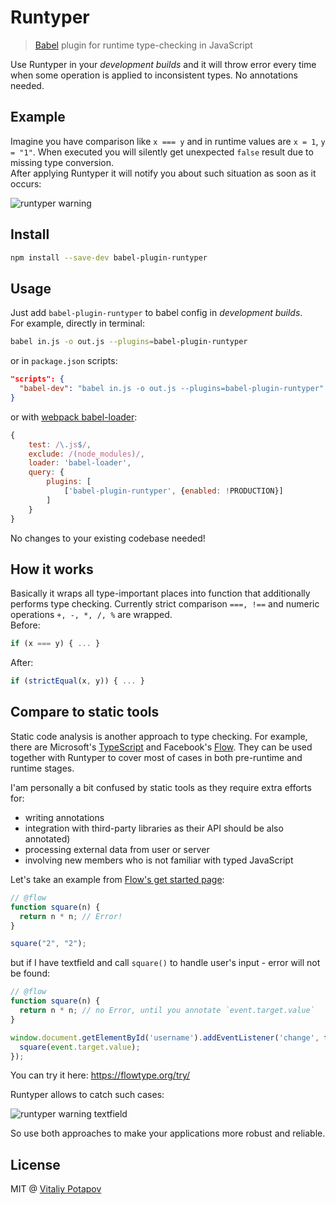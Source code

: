 # Runtyper
> [Babel](https://babeljs.io) plugin for runtime type-checking in JavaScript

Use Runtyper in your *development builds* and it will throw error every time
when some operation is applied to inconsistent types. No annotations needed.

## Example
Imagine you have comparison like `x === y` and in runtime values are `x = 1`, `y = "1"`.
When executed you will silently get unexpected `false` result due to missing type conversion.  
After applying Runtyper it will notify you about such situation as soon as it occurs:

![runtyper warning](https://cloud.githubusercontent.com/assets/1473072/24371480/926108e8-1333-11e7-8e17-0223ed0c21ad.png)

## Install
```bash
npm install --save-dev babel-plugin-runtyper
```

## Usage
Just add `babel-plugin-runtyper` to babel config in *development builds*.  
For example, directly in terminal: 
```bash
babel in.js -o out.js --plugins=babel-plugin-runtyper
```
or in `package.json` scripts:
```json
"scripts": {
  "babel-dev": "babel in.js -o out.js --plugins=babel-plugin-runtyper"
}
``` 
or with [webpack babel-loader](https://webpack.js.org/loaders/babel-loader/):
```js
{
    test: /\.js$/,
    exclude: /(node_modules)/,
    loader: 'babel-loader',
    query: {
        plugins: [
            ['babel-plugin-runtyper', {enabled: !PRODUCTION}]
        ]
    }
}
```
No changes to your existing codebase needed!

## How it works
Basically it wraps all type-important places into function that additionally performs type checking. 
Currently strict comparison `===, !==` and numeric operations `+, -, *, /, %` are wrapped.  
Before: 
```js
if (x === y) { ... }
```
After:
```js
if (strictEqual(x, y)) { ... }
```

## Compare to static tools
Static code analysis is another approach to type checking. 
For example, there are Microsoft's [TypeScript](http://www.typescriptlang.org) and Facebook's [Flow](https://flowtype.org).
They can be used together with Runtyper to cover most of cases in both pre-runtime and runtime stages.

I'am personally a bit confused by static tools as they require extra efforts for:
* writing annotations
* integration with third-party libraries as their API should be also annotated)
* processing external data from user or server 
* involving new members who is not familiar with typed JavaScript

Let's take an example from [Flow's get started page](https://flowtype.org/en/docs/getting-started/):
```js
// @flow
function square(n) {
  return n * n; // Error!
}

square("2", "2");
```

but if I have textfield and call `square()` to handle user's input - error will not be found: 
```js
// @flow
function square(n) {
  return n * n; // no Error, until you annotate `event.target.value`
}

window.document.getElementById('username').addEventListener('change', function (event) {
  square(event.target.value);
});
```
You can try it here: https://flowtype.org/try/

Runtyper allows to catch such cases:

![runtyper warning textfield](https://cloud.githubusercontent.com/assets/1473072/24371601/f8d10ab0-1333-11e7-8baf-6b6501accd29.png)

So use both approaches to make your applications more robust and reliable.

## License
MIT @ [Vitaliy Potapov](https://github.com/vitalets)
